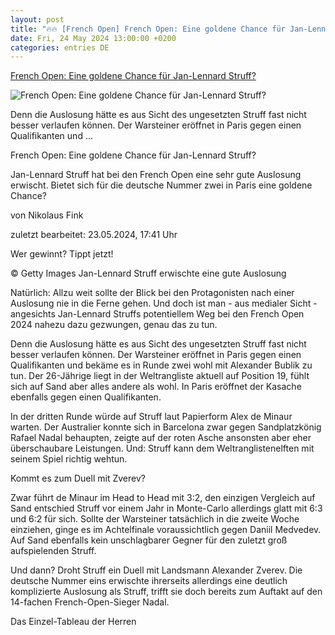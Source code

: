 ```yaml
---
layout: post
title: "🔥🔥 [French Open] French Open: Eine goldene Chance für Jan-Lennard Struff?"
date: Fri, 24 May 2024 13:00:00 +0200
categories: entries DE
---
```

[French Open: Eine goldene Chance für Jan-Lennard Struff?](https://www.tennisnet.com/news/french-open-eine-goldene-chance-fuer-jan-lennard-struff)

![French Open: Eine goldene Chance für Jan-Lennard Struff?](https://www.tennisnet.com/fileadmin/_processed_/7/b/csm_StruffAuslosungFO_05de34d291.jpg)

Denn die Auslosung hätte es aus Sicht des ungesetzten Struff fast nicht besser verlaufen können. Der Warsteiner eröffnet in Paris gegen einen Qualifikanten und ...

French Open: Eine goldene Chance für Jan-Lennard Struff?

Jan-Lennard Struff hat bei den French Open eine sehr gute Auslosung erwischt. Bietet sich für die deutsche Nummer zwei in Paris eine goldene Chance?

von Nikolaus Fink

zuletzt bearbeitet: 23.05.2024, 17:41 Uhr

Wer gewinnt? Tippt jetzt!

© Getty Images Jan-Lennard Struff erwischte eine gute Auslosung

Natürlich: Allzu weit sollte der Blick bei den Protagonisten nach einer Auslosung nie in die Ferne gehen. Und doch ist man - aus medialer Sicht - angesichts Jan-Lennard Struffs potentiellem Weg bei den French Open 2024 nahezu dazu gezwungen, genau das zu tun.

Denn die Auslosung hätte es aus Sicht des ungesetzten Struff fast nicht besser verlaufen können. Der Warsteiner eröffnet in Paris gegen einen Qualifikanten und bekäme es in Runde zwei wohl mit Alexander Bublik zu tun. Der 26-Jährige liegt in der Weltrangliste aktuell auf Position 19, fühlt sich auf Sand aber alles andere als wohl. In Paris eröffnet der Kasache ebenfalls gegen einen Qualifikanten.

In der dritten Runde würde auf Struff laut Papierform Alex de Minaur warten. Der Australier konnte sich in Barcelona zwar gegen Sandplatzkönig Rafael Nadal behaupten, zeigte auf der roten Asche ansonsten aber eher überschaubare Leistungen. Und: Struff kann dem Weltranglistenelften mit seinem Spiel richtig wehtun.

Kommt es zum Duell mit Zverev?

Zwar führt de Minaur im Head to Head mit 3:2, den einzigen Vergleich auf Sand entschied Struff vor einem Jahr in Monte-Carlo allerdings glatt mit 6:3 und 6:2 für sich. Sollte der Warsteiner tatsächlich in die zweite Woche einziehen, ginge es im Achtelfinale voraussichtlich gegen Daniil Medvedev. Auf Sand ebenfalls kein unschlagbarer Gegner für den zuletzt groß aufspielenden Struff.

Und dann? Droht Struff ein Duell mit Landsmann Alexander Zverev. Die deutsche Nummer eins erwischte ihrerseits allerdings eine deutlich komplizierte Auslosung als Struff, trifft sie doch bereits zum Auftakt auf den 14-fachen French-Open-Sieger Nadal.

Das Einzel-Tableau der Herren

